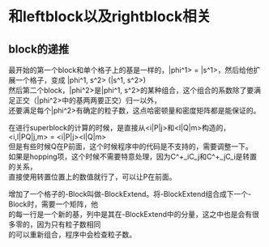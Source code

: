 和leftblock以及rightblock相关
======

## block的递推

最开始的第一个block和单个格子上的基是一样的，|phi^1> = |s^1>，然后给他扩展一个格子，变成 |phi^1, s^2> (|s^1, s^2>)  
然后第二个block，|phi^2>是|phi^1, s^2>的某种组合，这个组合的系数除了要满足正交（|phi^2>中的基两两要正交）归一以外，  
还要满足每个|phi^2>有确定的粒子数，这点哈密顿量和密度矩阵都是能保证的。

在进行superblock的计算的时候，是直接从<i|P|j>和<l|Q|m>构造的，<i,l|PQ|j,m> = <i|P|j><l|Q|m>  
但是有些时候Q在P前面，这个时候程序中的代码是不支持的，需要调整一下。  
如果是hopping项，这个时候不需要特意处理，因为C^+_iC_j和C^+_jC_i是转置的关系，  
直接使用转置位置上的数值就行了，可以让P在前面。  

增加了一个格子的-Block叫做-BlockExtend。将-BlockExtend组合成下一个-Block时，需要一个矩阵，他  
的每一行是一个新的基，列中是其在-BlockExtend中的分量，这之中也是会有很多零的，因为只有粒子数相同  
的可以重新组合，程序中会检查粒子数。

